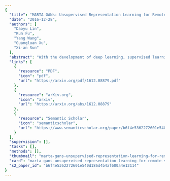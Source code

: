 ```yaml
---
{
  "title": "MARTA GANs: Unsupervised Representation Learning for Remote Sensing Image Classification",
  "date": "2016-12-28",
  "authors": [
    "Daoyu Lin",
    "Kun Fu",
    "Yang Wang",
    "Guangluan Xu",
    "Xi-an Sun"
  ],
  "abstract": "With the development of deep learning, supervised learning has frequently been adopted to classify remotely sensed images using convolutional networks. However, due to the limited amount of labeled data available, supervised learning is often difficult to carry out. Therefore, we proposed an unsupervised model called multiple-layer feature-matching generative adversarial networks (MARTA GANs) to learn a representation using only unlabeled data. MARTA GANs consists of both a generative model <inline-formula> <tex-math notation=\"LaTeX\">$G$ </tex-math></inline-formula> and a discriminative model <inline-formula> <tex-math notation=\"LaTeX\">$D$ </tex-math></inline-formula>. We treat <inline-formula> <tex-math notation=\"LaTeX\">$D$ </tex-math></inline-formula> as a feature extractor. To fit the complex properties of remote sensing data, we use a fusion layer to merge the mid-level and global features. <inline-formula> <tex-math notation=\"LaTeX\">$G$ </tex-math></inline-formula> can produce numerous images that are similar to the training data; therefore, <inline-formula> <tex-math notation=\"LaTeX\">$D$ </tex-math></inline-formula> can learn better representations of remotely sensed images using the training data provided by <inline-formula> <tex-math notation=\"LaTeX\">$G$ </tex-math></inline-formula>. The classification results on two widely used remote sensing image databases show that the proposed method significantly improves the classification performance compared with other state-of-the-art methods.",
  "links": [
    {
      "resource": "PDF",
      "icon": "pdf",
      "url": "https://arxiv.org/pdf/1612.08879.pdf"
    },
    {
      "resource": "arXiv.org",
      "icon": "arxiv",
      "url": "https://arxiv.org/abs/1612.08879"
    },
    {
      "resource": "Semantic Scholar",
      "icon": "semanticscholar",
      "url": "https://www.semanticscholar.org/paper/b6f4e5362272601e540d186d4b4af600a4e12114"
    }
  ],
  "supervision": [],
  "tasks": [],
  "methods": [],
  "thumbnail": "marta-gans-unsupervised-representation-learning-for-remote-sensing-image-classification-thumb.jpg",
  "card": "marta-gans-unsupervised-representation-learning-for-remote-sensing-image-classification-card.jpg",
  "s2_paper_id": "b6f4e5362272601e540d186d4b4af600a4e12114"
}
---
```


